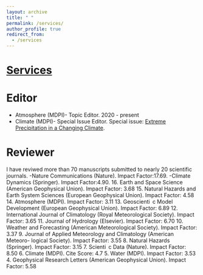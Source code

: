 ```yaml
---
layout: archive
title: " "
permalink: /services/
author_profile: true
redirect_from:
  - /services
---
```


 <ins>Services </ins>
======

Editor
=====
- Atmosphere (MDPI)- Topic Editor. 2020 - present
- Climate (MDPI)- Special Issue Editor. Special issue: [Extreme Precipitation in a Changing Climate](https://www.mdpi.com/journal/climate/special_issues/climate_precipitation).

Reviewer
===== 
I have reviwed more than 70 manuscripts submitted to nearly 20 scientific journals.
-Nature Communications (Nature). Impact Factor:17.69.
-Climate Dynamics (Springer). Impact Factor:4.90.
16. Earth and Space Science (American Geophysical Union). Impact
Factor: 3.68
15. Natural Hazards and Earth System Sciences (European Geophysical
Union). Impact Factor: 4.58
14. Atmosphere (MDPI). Impact Factor: 3.11
13. Geoscienti c Model Development (European Geophysical Union).
Impact Factor: 6.89
12. International Journal of Climatology (Royal Meteorological Society).
Impact Factor: 3.65
11. Journal of Hydrology (Elsevier). Impact Factor: 6.70
10. Weather and Forecasting (American Meteorological Society). Impact
Factor: 3.37
9. Journal of Applied Meteorology and Climatology (American Meteoro-
logical Society). Impact Factor: 3.55
8. Natural Hazards (Springer). Impact Factor: 3.15
7. Scienti c Data (Nature). Impact Factor: 8.50
6. Climate (MDPI). Cite Score: 4.7
5. Water (MDPI). Impact Factor: 3.53
4. Geophysical Research Letters (American Geophysical Union). Impact
Factor: 5.58
